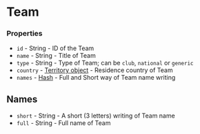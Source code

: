 # Team

### Properties

* `id` - String - ID of the Team
* `name` - String - Title of Team
* `type` - String - Type of Team; can be `club`, `national` or `generic`
* `country` - [Territory object](./Territory.md) - Residence country of Team
* `names` - [Hash](#names) - Full and Short way of Team name writing 

## Names
* `short` - String - A short (3 letters) writing of Team name
* `full` - String - Full name of Team 
